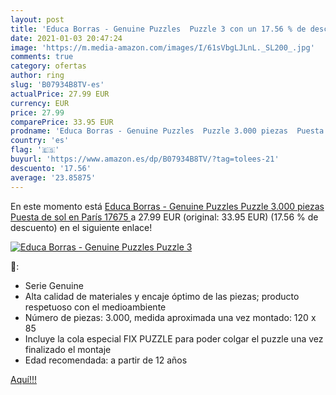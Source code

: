 ```yaml
---
layout: post
title: 'Educa Borras - Genuine Puzzles  Puzzle 3 con un 17.56 % de descuento'
date: 2021-01-03 20:47:24
image: 'https://m.media-amazon.com/images/I/61sVbgLJLnL._SL200_.jpg'
comments: true
category: ofertas
author: ring
slug: 'B07934B8TV-es'
actualPrice: 27.99 EUR
currency: EUR
price: 27.99
comparePrice: 33.95 EUR
prodname: 'Educa Borras - Genuine Puzzles  Puzzle 3.000 piezas  Puesta de sol en París  17675 '
country: 'es'
flag: '🇪🇸'
buyurl: 'https://www.amazon.es/dp/B07934B8TV/?tag=tolees-21'
descuento: '17.56'
average: '23.85875'
---
```


En este momento está [Educa Borras - Genuine Puzzles  Puzzle 3.000 piezas  Puesta de sol en París  17675 ](https://www.amazon.es/dp/B07934B8TV/?tag=tolees-21) a 27.99 EUR (original: 33.95 EUR) (17.56 %  de descuento) en el siguiente enlace!

[![Educa Borras - Genuine Puzzles  Puzzle 3](https://m.media-amazon.com/images/I/61sVbgLJLnL._SL200_.jpg)](https://www.amazon.es/dp/B07934B8TV/?tag=tolees-21)

🔎:

- Serie Genuine
- Alta calidad de materiales y encaje óptimo de las piezas; producto respetuoso con el medioambiente
- Número de piezas: 3.000, medida aproximada una vez montado: 120 x 85
- Incluye la cola especial FIX PUZZLE para poder colgar el puzzle una vez finalizado el montaje
- Edad recomendada: a partir de 12 años

[Aquí!!!](https://www.amazon.es/dp/B07934B8TV/?tag=tolees-21)
